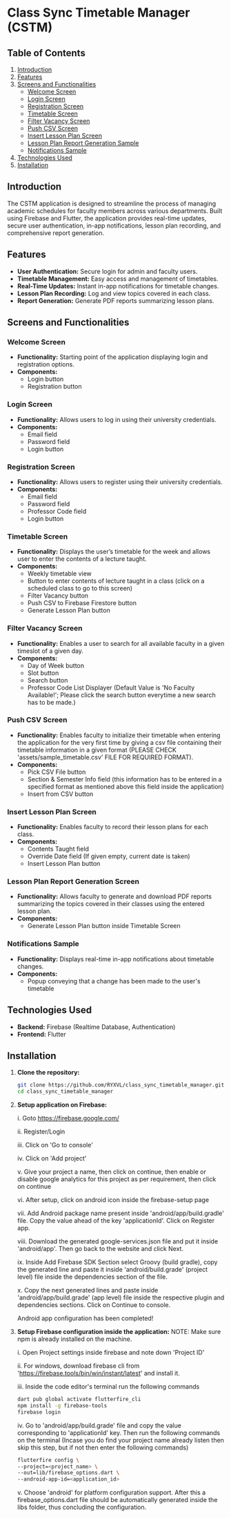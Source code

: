 # Class Sync Timetable Manager (CSTM)

## Table of Contents
1. [Introduction](#introduction)
2. [Features](#features)
3. [Screens and Functionalities](#screens-and-functionalities)
    - [Welcome Screen](#welcome-screen)
    - [Login Screen](#login-screen)
    - [Registration Screen](#registration-screen)
    - [Timetable Screen](#timetable-screen)
    - [Filter Vacancy Screen](#filter-vacancy-screen)
    - [Push CSV Screen](#push-csv-screen)
    - [Insert Lesson Plan Screen](#insert-lesson-plan-screen)
    - [Lesson Plan Report Generation Sample](#lesson-plan-report-generation-sample)
    - [Notifications Sample](#notifications-sample)
4. [Technologies Used](#technologies-used)
5. [Installation](#installation)

## Introduction

The CSTM application is designed to streamline the process of managing academic schedules for faculty members across various departments. Built using Firebase and Flutter, the application provides real-time updates, secure user authentication, in-app notifications, lesson plan recording, and comprehensive report generation.

## Features

- **User Authentication:** Secure login for admin and faculty users.
- **Timetable Management:** Easy access and management of timetables.
- **Real-Time Updates:** Instant in-app notifications for timetable changes.
- **Lesson Plan Recording:** Log and view topics covered in each class.
- **Report Generation:** Generate PDF reports summarizing lesson plans.

## Screens and Functionalities

### Welcome Screen
- **Functionality:** Starting point of the application displaying login and registration options.
- **Components:**
    - Login button
    - Registration button

### Login Screen
- **Functionality:** Allows users to log in using their university credentials.
- **Components:**
    - Email field
    - Password field
    - Login button

### Registration Screen
- **Functionality:** Allows users to register using their university credentials.
- **Components:**
    - Email field
    - Password field
    - Professor Code field
    - Login button

### Timetable Screen
- **Functionality:** Displays the user’s timetable for the week and allows user to enter the contents of a lecture taught.
- **Components:**
    - Weekly timetable view
    - Button to enter contents of lecture taught in a class (click on a scheduled class to go to this screen)
    - Filter Vacancy button
    - Push CSV to Firebase Firestore button
    - Generate Lesson Plan button

### Filter Vacancy Screen
- **Functionality:** Enables a user to search for all available faculty in a given timeslot of a given day.
- **Components:**
    - Day of Week button
    - Slot button
    - Search button
    - Professor Code List Displayer (Default Value is 'No Faculty Available!'; Please click the search button everytime a new search has to be made.)

### Push CSV Screen
- **Functionality:** Enables faculty to initialize their timetable when entering the application for the very first time by giving a csv file containing their timetable information in a given format (PLEASE CHECK 'assets/sample_timetable.csv' FILE FOR REQUIRED FORMAT).
- **Components:**
    - Pick CSV File button
    - Section & Semester Info field (this information has to be entered in a specified format as mentioned above this field inside the application)
    - Insert from CSV button

### Insert Lesson Plan Screen
- **Functionality:** Enables faculty to record their lesson plans for each class.
- **Components:**
    - Contents Taught field
    - Override Date field (If given empty, current date is taken)
    - Insert Lesson Plan button

### Lesson Plan Report Generation Screen
- **Functionality:** Allows faculty to generate and download PDF reports summarizing the topics covered in their classes using the entered lesson plan.
- **Components:**
    - Generate Lesson Plan button inside Timetable Screen

### Notifications Sample
- **Functionality:** Displays real-time in-app notifications about timetable changes.
- **Components:**
    - Popup conveying that a change has been made to the user's timetable

## Technologies Used

- **Backend:** Firebase (Realtime Database, Authentication)
- **Frontend:** Flutter

## Installation

1. **Clone the repository:**
   ```bash
   git clone https://github.com/RYXVL/class_sync_timetable_manager.git
   cd class_sync_timetable_manager

2. **Setup application on Firebase:**

   i. Goto https://firebase.google.com/

   ii. Register/Login

   iii. Click on 'Go to console'

   iv. Click on 'Add project'

   v. Give your project a name, then click on continue, then enable or disable google analytics for this project as per requirement, then click on continue

   vi. After setup, click on android icon inside the firebase-setup page

   vii. Add Android package name present inside 'android/app/build.gradle' file. Copy the value ahead of the key 'applicationId'. Click on Register app.

   viii. Download the generated google-services.json file and put it inside 'android/app'. Then go back to the website and click Next.

   ix. Inside Add Firebase SDK Section select Groovy (build gradle), copy the generated line and paste it inside 'android/build.grade' (project level) file inside the dependencies section of the file.

   x. Copy the next generated lines and paste inside 'android/app/build.grade' (app level) file inside the respective plugin and dependencies sections. Click on Continue to console.

   Android app configuration has been completed!

3. **Setup Firebase configuration inside the application:**
   NOTE: Make sure npm is already installed on the machine.

   i. Open Project settings inside firebase and note down 'Project ID'

   ii. For windows, download firebase cli from 'https://firebase.tools/bin/win/instant/latest' and install it.

   iii. Inside the code editor's terminal run the following commands
   ```bash
   dart pub global activate flutterfire_cli
   npm install -g firebase-tools
   firebase login
   ```

   iv. Go to 'android/app/build.grade' file and copy the value corresponding to 'applicationId' key. Then run the following commands on the terminal (Incase you do find your project name already listen then skip this step, but if not then enter the following commands)
   ```bash
   flutterfire config \
   --project=<project_name> \
   --out=lib/firebase_options.dart \
   --android-app-id=<application_id>
   ```

   v. Choose 'android' for platform configuration support. After this a firebase_options.dart file should be automatically generated inside the libs folder, thus concluding the configuration.